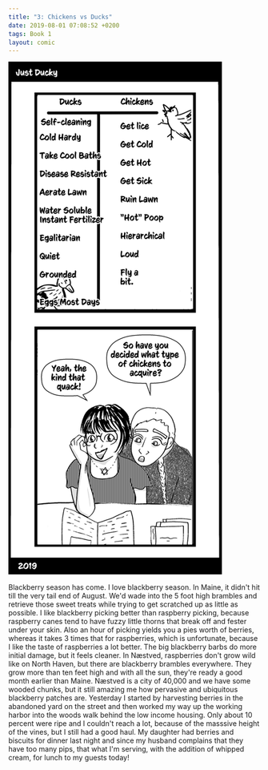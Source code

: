 ```yaml
---
title: "3: Chickens vs Ducks"
date: 2019-08-01 07:08:52 +0200
tags: Book 1
layout: comic
---
```


![3: Chickens vs Ducks](/comics/Book_1_-_003_Chickens_vs_Ducks.png)

Blackberry season has come. I love blackberry season. In Maine, it didn't hit till the very tail end of August. We'd wade into the 5 foot high brambles and retrieve those sweet treats while trying to get scratched up as little as possible. I like blackberry picking better than raspberry picking, because raspberry canes tend to have fuzzy little thorns that break off and fester under your skin.  Also an hour of picking yields you a pies worth of berries, whereas it takes 3 times that for raspberries, which is unfortunate, because I like the taste of raspberries a lot better. The big blackberry barbs do more initial damage, but it feels cleaner. In Næstved, raspberries don't grow wild like on North Haven, but there are blackberry brambles everywhere. They grow more than ten feet high and with all the sun, they're ready a good month earlier than Maine. Næstved is a city of 40,000 and we have some wooded chunks, but it still amazing me how pervasive and ubiquitous blackberry patches are. Yesterday I started by harvesting berries in the abandoned yard on the street and then worked my way up the working harbor into the woods walk behind the low income housing. Only about 10 percent were ripe and I couldn't reach a lot, because of the masssive height of the vines, but I still had a good haul. My daughter had berries and biscuits for dinner last night and since my husband complains that they have too many pips, that what I'm serving, with the addition of whipped cream, for lunch to my guests today!